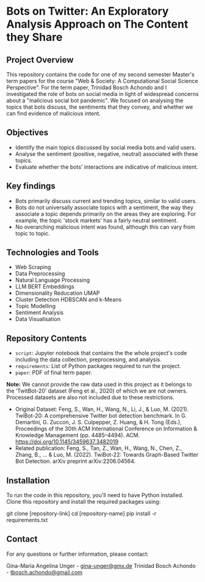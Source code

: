 # Bots on Twitter: An Exploratory Analysis Approach on The Content they Share

## Project Overview
This repository contains the code for one of my second semester Master's term papers for the course "Web & Society: A Computational Social Science Perspective". For the term paper, Trinidad Bosch Achondo and I investigated the role of bots on social media in light of widespread concerns about a "malicious social bot pandemic". We focused on analysing the topics that bots discuss, the sentiments that they convey, and whether we can find evidence of malicious intent.

## Objectives
- Identify the main topics discussed by social media bots and valid users.
- Analyse the sentiment (positive, negative, neutral) associated with these topics.
- Evaluate whether the bots' interactions are indicative of malicious intent.

## Key findings
- Bots primarily discuss current and trending topics, similar to valid users.
- Bots do not universally associate topics with a sentiment, the way they associate a topic depends primarily on the areas they are exploring. For example, the topic 'stock markets' has a fairly neutral sentiment.
- No overarching malicious intent was found, although this can vary from topic to topic.

## Technologies and Tools
- Web Scraping
- Data Preprocessing
- Natural Language Processing
- LLM BERT Embeddings
- Dimensionality Reducation UMAP
- Cluster Detection HDBSCAN and k-Means 
- Topic Modelling
- Sentiment Analysis
- Data Visualisation

## Repository Contents
- `script`: Jupyter notebook that contains the the whole project's code including the data collection, preprocessing, and analysis.
- `requirements`: List of Python packages required to run the project.
- `paper`: PDF of final term paper.

**Note:** We cannot provide the raw data used in this project as it belongs to the ‘TwitBot-20’ dataset (Feng et al., 2020) of which we are not owners. Processed datasets are also not included due to these restrictions.
-  Original Dataset: Feng, S., Wan, H., Wang, N., Li, J., & Luo, M. (2021). TwiBot-20: A comprehensive Twitter bot detection benchmark. In G. Demartini, G. Zuccon, J. S. Culpepper, Z. Huang, & H. Tong (Eds.), Proceedings of the 30th ACM International Conference on Information & Knowledge Management (pp. 4485–4494). ACM. https://doi.org/10.1145/3459637.3482019
-  Related publication: Feng, S., Tan, Z., Wan, H., Wang, N., Chen, Z., Zhang, B., ... & Luo, M. (2022). TwiBot-22: Towards Graph-Based Twitter Bot Detection. arXiv preprint arXiv:2206.04564.

## Installation
To run the code in this repository, you'll need to have Python installed. Clone this repository and install the required packages using:

git clone [repository-link]
cd [repository-name]
pip install -r requirements.txt

## Contact
For any questions or further information, please contact:

Gina-Maria Angelina Unger - gina-unger@gmx.de
Trinidad Bosch Achondo - tbosch.achondo@gmail.com
